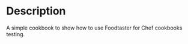 Description
===========

A simple cookbook to show how to use Foodtaster for Chef cookbooks testing.
